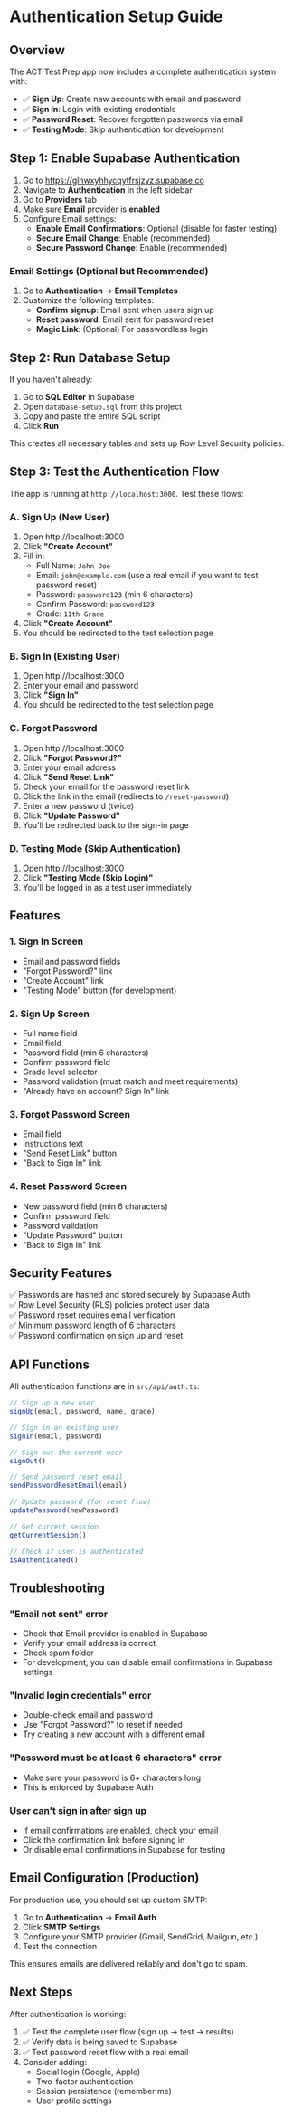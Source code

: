 # Authentication Setup Guide

## Overview
The ACT Test Prep app now includes a complete authentication system with:
- ✅ **Sign Up**: Create new accounts with email and password
- ✅ **Sign In**: Login with existing credentials
- ✅ **Password Reset**: Recover forgotten passwords via email
- ✅ **Testing Mode**: Skip authentication for development

## Step 1: Enable Supabase Authentication

1. Go to https://glhwxyhhycqytfrsjzyz.supabase.co
2. Navigate to **Authentication** in the left sidebar
3. Go to **Providers** tab
4. Make sure **Email** provider is **enabled**
5. Configure Email settings:
   - **Enable Email Confirmations**: Optional (disable for faster testing)
   - **Secure Email Change**: Enable (recommended)
   - **Secure Password Change**: Enable (recommended)

### Email Settings (Optional but Recommended)

1. Go to **Authentication** → **Email Templates**
2. Customize the following templates:
   - **Confirm signup**: Email sent when users sign up
   - **Reset password**: Email sent for password reset
   - **Magic Link**: (Optional) For passwordless login

## Step 2: Run Database Setup

If you haven't already:

1. Go to **SQL Editor** in Supabase
2. Open `database-setup.sql` from this project
3. Copy and paste the entire SQL script
4. Click **Run**

This creates all necessary tables and sets up Row Level Security policies.

## Step 3: Test the Authentication Flow

The app is running at `http://localhost:3000`. Test these flows:

### A. Sign Up (New User)
1. Open http://localhost:3000
2. Click **"Create Account"**
3. Fill in:
   - Full Name: `John Doe`
   - Email: `john@example.com` (use a real email if you want to test password reset)
   - Password: `password123` (min 6 characters)
   - Confirm Password: `password123`
   - Grade: `11th Grade`
4. Click **"Create Account"**
5. You should be redirected to the test selection page

### B. Sign In (Existing User)
1. Open http://localhost:3000
2. Enter your email and password
3. Click **"Sign In"**
4. You should be redirected to the test selection page

### C. Forgot Password
1. Open http://localhost:3000
2. Click **"Forgot Password?"**
3. Enter your email address
4. Click **"Send Reset Link"**
5. Check your email for the password reset link
6. Click the link in the email (redirects to `/reset-password`)
7. Enter a new password (twice)
8. Click **"Update Password"**
9. You'll be redirected back to the sign-in page

### D. Testing Mode (Skip Authentication)
1. Open http://localhost:3000
2. Click **"Testing Mode (Skip Login)"**
3. You'll be logged in as a test user immediately

## Features

### 1. Sign In Screen
- Email and password fields
- "Forgot Password?" link
- "Create Account" link
- "Testing Mode" button (for development)

### 2. Sign Up Screen
- Full name field
- Email field
- Password field (min 6 characters)
- Confirm password field
- Grade level selector
- Password validation (must match and meet requirements)
- "Already have an account? Sign In" link

### 3. Forgot Password Screen
- Email field
- Instructions text
- "Send Reset Link" button
- "Back to Sign In" link

### 4. Reset Password Screen
- New password field (min 6 characters)
- Confirm password field
- Password validation
- "Update Password" button
- "Back to Sign In" link

## Security Features

✅ Passwords are hashed and stored securely by Supabase Auth  
✅ Row Level Security (RLS) policies protect user data  
✅ Password reset requires email verification  
✅ Minimum password length of 6 characters  
✅ Password confirmation on sign up and reset

## API Functions

All authentication functions are in `src/api/auth.ts`:

```typescript
// Sign up a new user
signUp(email, password, name, grade)

// Sign in an existing user
signIn(email, password)

// Sign out the current user
signOut()

// Send password reset email
sendPasswordResetEmail(email)

// Update password (for reset flow)
updatePassword(newPassword)

// Get current session
getCurrentSession()

// Check if user is authenticated
isAuthenticated()
```

## Troubleshooting

### "Email not sent" error
- Check that Email provider is enabled in Supabase
- Verify your email address is correct
- Check spam folder
- For development, you can disable email confirmations in Supabase settings

### "Invalid login credentials" error
- Double-check email and password
- Use "Forgot Password?" to reset if needed
- Try creating a new account with a different email

### "Password must be at least 6 characters" error
- Make sure your password is 6+ characters long
- This is enforced by Supabase Auth

### User can't sign in after sign up
- If email confirmations are enabled, check your email
- Click the confirmation link before signing in
- Or disable email confirmations in Supabase for testing

## Email Configuration (Production)

For production use, you should set up custom SMTP:

1. Go to **Authentication** → **Email Auth**
2. Click **SMTP Settings**
3. Configure your SMTP provider (Gmail, SendGrid, Mailgun, etc.)
4. Test the connection

This ensures emails are delivered reliably and don't go to spam.

## Next Steps

After authentication is working:

1. ✅ Test the complete user flow (sign up → test → results)
2. ✅ Verify data is being saved to Supabase
3. ✅ Test password reset flow with a real email
4. Consider adding:
   - Social login (Google, Apple)
   - Two-factor authentication
   - Session persistence (remember me)
   - User profile settings
